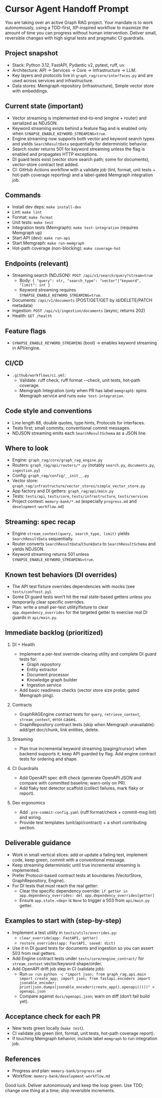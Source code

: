 # Cursor Agent Handoff Prompt

You are taking over an active Graph RAG project. Your mandate is to work autonomously, using a TDD-first, XP-inspired workflow to maximize the amount of time you can progress without human intervention. Deliver small, reversible changes with high signal tests and pragmatic CI guardrails.

## Project snapshot
- Stack: Python 3.12, FastAPI, Pydantic v2, pytest, ruff, uv.
- Architecture: API → Services → Core → Infrastructure → LLM.
- Key layers and protocols live in `graph_rag/core/interfaces.py` and are used across services and infrastructure.
- Data stores: Memgraph repository (infrastructure), Simple vector store with embeddings.

## Current state (important)
- Vector streaming is implemented end-to-end (engine + router) and serialized as NDJSON.
- Keyword streaming exists behind a feature flag and is enabled only when `SYNAPSE_ENABLE_KEYWORD_STREAMING=true`.
- Engine streaming now supports both vector and keyword search types and yields `SearchResultData` sequentially for deterministic behavior.
- Search router returns 501 for keyword streaming unless the flag is enabled and propagates HTTP exceptions.
- DI guard tests exist (vector store search path; some for documents), vector-store contract test added.
- CI: GitHub Actions workflow with a validate job (lint, format, unit tests + hot-path coverage reporting) and a label-gated Memgraph integration job.

## Commands
- Install dev deps: `make install-dev`
- Lint: `make lint`
- Format: `make format`
- Unit tests: `make test`
- Integration tests (Memgraph): `make test-integration` (requires Memgraph up)
- Start API (dev): `make run-api`
- Start Memgraph: `make run-memgraph`
- Hot-path coverage (non-blocking): `make coverage-hot`

## Endpoints (relevant)
- Streaming search (NDJSON): `POST /api/v1/search/query?stream=true`
  - Body: `{ "query": str, "search_type": "vector"|"keyword", "limit": int }`
  - Keyword streaming requires `SYNAPSE_ENABLE_KEYWORD_STREAMING=true`.
- Documents: `/api/v1/documents` (POST/GET/GET by id/DELETE/PATCH metadata)
- Ingestion: `POST /api/v1/ingestion/documents` (async; returns 202)
- Health: `GET /health`

## Feature flags
- `SYNAPSE_ENABLE_KEYWORD_STREAMING` (bool) → enables keyword streaming in API/engine.

## CI/CD
- `.github/workflows/ci.yml`:
  - Validate: ruff check, ruff format --check, unit tests, hot-path coverage.
  - Memgraph Integration (only when PR has label `memgraph`): spins Memgraph service and runs `make test-integration`.

## Code style and conventions
- Line length 88, double quotes, type hints, Protocols for interfaces.
- Tests first; small commits; conventional commit messages.
- NDJSON streaming emits each `SearchResultSchema` as a JSON line.

## Where to look
- Engine: `graph_rag/core/graph_rag_engine.py`
- Routers: `graph_rag/api/routers/*.py` (notably `search.py`, `documents.py`, `ingestion.py`)
- Config: `graph_rag/config/__init__.py`
- Vector store: `graph_rag/infrastructure/vector_stores/simple_vector_store.py`
- App factory and DI getters: `graph_rag/api/main.py`
- Tests: `tests/api`, `tests/core`, `tests/infrastructure`, `tests/services`
- Project context: `memory-bank/*.md` (especially `progress.md` and `development-workflow.md`)

## Streaming: spec recap
- Engine `stream_context(query, search_type, limit)` yields `SearchResultData` sequentially.
- Router converts `SearchResultData`/`ChunkData` to `SearchResultSchema` and yields NDJSON.
- Keyword streaming returns 501 unless `SYNAPSE_ENABLE_KEYWORD_STREAMING=true`.

## Known test behaviors (DI overrides)
- The API test fixture overrides dependencies with mocks (see `tests/conftest.py`).
- Some DI guard tests won’t hit the real state-based getters unless you temporarily clear specific overrides.
- Plan: write a small per-test utility/fixture to clear `app.dependency_overrides` for the targeted getter to exercise real DI guards in `api/main.py`.

## Immediate backlog (prioritized)
1) DI + Health
   - Implement a per-test override-clearing utility and complete DI guard tests for:
     - Graph repository
     - Entity extractor
     - Document processor
     - Knowledge graph builder
     - Ingestion service
   - Add basic readiness checks (vector store size probe; gated Memgraph ping).

2) Contracts
   - GraphRAGEngine contract tests for `query`, `retrieve_context`, `stream_context`, error cases.
   - GraphRepository contract tests (skip when Memgraph unavailable): add/get doc/chunk, link entities, delete.

3) Streaming
   - Plan true incremental keyword streaming (paging/cursor) when backend supports it; keep API guarded by flag. Add engine contract tests for ordering and shape.

4) CI Guardrails
   - Add OpenAPI spec drift check (generate OpenAPI JSON and compare with committed baseline; warn-only on PR).
   - Add flaky test detector scaffold (collect failures, mark flaky or report).

5) Dev ergonomics
   - Add `.pre-commit-config.yaml` (ruff format/check + commit-msg lint) and wiring.
   - Provide test templates (unit/api/contract) + a short contributing section.

## Deliverable guidance
- Work in small vertical slices: add or update a failing test, implement code, keep green, commit with a conventional message.
- Keep streaming deterministic until true incremental streaming is implemented.
- Prefer Protocol-based contract tests at boundaries (VectorStore, GraphRepository, Engine).
- For DI tests that must reach the real getter:
  - Clear the specific dependency override: `if getter in app.dependency_overrides: del app.dependency_overrides[getter]`
  - Ensure `app.state.<dep>` is `None` to trigger a 503 from `api/main.py` getter.

## Examples to start with (step-by-step)
- Implement a test utility in `tests/utils/overrides.py`:
  - `clear_override(app: FastAPI, getter)`
  - `restore_overrides(app: FastAPI, saved: dict)`
- Use it in DI guard tests for documents and ingestion so you can assert 503 from real getters.
- Add Engine contract tests under `tests/core/engine_contract/` for `stream_context` vector/keyword shape/order.
- Add OpenAPI drift job step in CI (validate job):
  - Run `uv run python -c "import json; from graph_rag.api.main import create_app; import json; from fastapi.encoders import jsonable_encoder; print(json.dumps(jsonable_encoder(create_app().openapi())))" > openapi.json`
  - Compare against `docs/openapi.json`; warn on diff (don’t fail build yet).

## Acceptance check for each PR
- New tests green locally (`make test`).
- CI validate job green (lint, format, unit tests, hot-path coverage report).
- If touching Memgraph behavior, include label `memgraph` to run integration job.

## References
- Progress and plan: `memory-bank/progress.md`
- Workflow: `memory-bank/development-workflow.md`

Good luck. Deliver autonomously and keep the loop green. Use TDD; change one thing at a time; ship reversible increments.

